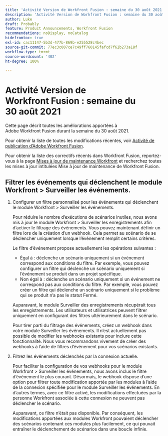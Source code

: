 ```yaml
---
title: 'Activité Version de Workfront Fusion : semaine du 30 août 2021'
description: 'Activité Version de Workfront Fusion : semaine du 30 août 2021'
author: Luke
draft: Probably
feature: Product Announcements, Workfront Fusion
recommendations: noDisplay, noCatalog
hidefromtoc: true
exl-id: cac11147-5b3d-477b-869b-e255528c4bec
source-git-commit: 77ec3c007ce7c49ff760145fafcd7f62b273a18f
workflow-type: tm+mt
source-wordcount: '402'
ht-degree: 100%

---
```


# Activité Version de Workfront Fusion : semaine du 30 août 2021

Cette page décrit toutes les améliorations apportées à Adobe Workfront Fusion durant la semaine du 30 août 2021.

Pour obtenir la liste de toutes les modifications récentes, voir [Activité de publication d’Adobe Workfront Fusion](/help/workfront-fusion/fusion-product-releases/fusion-release-activity.md).

Pour obtenir la liste des correctifs récents dans Workfront Fusion, reportez-vous à la page [Mises à jour de maintenance Workfront](https://experienceleague.adobe.com/docs/workfront-known-issues/releases/current-updates.html) et recherchez toutes les mises à jour intitulées Mise à jour de maintenance de Workfront Fusion.

## Filtrer les événements qui déclenchent le module Workfront > Surveiller les événements.

1. Configurer un filtre personnalisé pour les événements qui déclenchent le module Workfront > Surveiller les événements.

   Pour réduire le nombre d’exécutions de scénarios inutiles, nous avons mis à jour le module Workfront > Surveiller les enregistrements afin d’activer le filtrage des événements. Vous pouvez maintenant définir un filtre lors de la création d’un webhook. Cela permet au scénario de se déclencher uniquement lorsque l’événement remplit certains critères.

   Le filtre d’événement propose actuellement les opérations suivantes :

   * Égal à : déclenche un scénario uniquement si un événement correspond aux conditions du filtre. Par exemple, vous pouvez configurer un filtre qui déclenche un scénario uniquement si l’événement se produit dans un projet spécifique.
   * Non égal à : déclenche un scénario uniquement si un événement ne correspond pas aux conditions du filtre. Par exemple, vous pouvez créer un filtre qui déclenche un scénario uniquement si le problème qui se produit n’a pas le statut Fermé.

   Auparavant, le module Surveiller des enregistrements récupérait tous les enregistrements. Les utilisateurs et utilisatrices peuvent filtrer uniquement en configurant des filtres ultérieurement dans le scénario.

   Pour tirer parti du filtrage des événements, créez un webhook dans votre module Surveiller les événements. Il n’est actuellement pas possible de modifier les webhooks existants pour inclure cette fonctionnalité. Nous vous recommandons vivement de créer des webhooks à l’aide de filtres d’événement pour vos scénarios existants.

1. Filtrez les événements déclenchés par la connexion actuelle.

   Pour faciliter la configuration de vos webhooks pour le module Workfront > Surveiller les événements, nous avons inclus le filtre d’événement le plus courant. Désormais, le webhook dispose d’une option pour filtrer toute modification apportée par les modules à l’aide de la connexion spécifiée pour le module Surveiller les événements. En d’autres termes, avec ce filtre activé, les modifications effectuées par la personne Workfront associée à cette connexion ne peuvent pas déclencher le scénario.

   Auparavant, ce filtre n’était pas disponible. Par conséquent, les modifications apportées aux modules Workfront pouvaient déclencher des scénarios contenant ces modules plus facilement, ce qui pouvait entraîner le déclenchement de scénarios dans une boucle infinie.
